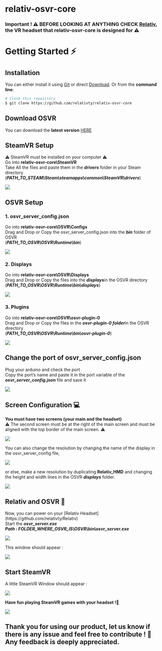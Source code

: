 # relativ-osvr-core

### Important ! ⚠ BEFORE LOOKING AT ANYTHING CHECK <a href="https://github.com/relativty/Relativ">Relativ</a>, the VR headset that relativ-osvr-core is designed for ⚠

# Getting Started ⚡️
## Installation
You can either install it using [Git](https://git-scm.com/) or direct [Download](https://github.com/relativty/relativ-osvr-core/archive/master.zip). Or from the <strong>command line</strong>:

```bash
# Clone this repository
$ git clone https://github.com/relativty/relativ-osvr-core
```


## Download OSVR
You can download the <strong>latest version</strong> [HERE](http://access.osvr.com/binary/osvr-runtime-installer)


## SteamVR Setup
<p>⚠ SteamVR must be installed on your computer ⚠<br />
Go into <b>relativ-osvr-core\SteamVR</b><br />
Take All the files and paste them in the <b><i>drivers</i></b> folder in your Steam directory <br />
(<b><i>PATH_TO_STEAM\Steam\steamapps\common\SteamVR\drivers</i></b>)</p>

<img src="/img/steamVR_folder.png">


## OSVR Setup
### 1. osvr_server_config.json
<p>Go into <b>relativ-osvr-core\OSVR\Configs</b><br />
  Drag and Drop or Copy the osvr_server_config.json into the <b><i>bin</i></b> folder of OSVR<br />
(<b><i>PATH_TO_OSVR\OSVR\Runtime\bin</i></b>)</p>

<img src="/img/osvr_server_config.json.png">

### 2. Displays
<p>Go into <b>relativ-osvr-core\OSVR\Displays</b><br />
Drag and Drop or Copy the files into the <b><i>displays</i></b>in the OSVR directory<br />
(<b><i>PATH_TO_OSVR\OSVR\Runtime\bin\displays</i></b>)</p>

<img src="/img/relativ_hmd.png">

### 3. Plugins
<p>Go into <b>relativ-osvr-core\OSVR\osvr-plugin-0</b><br />
Drag and Drop or Copy the files in the <b><i>osvr-plugin-0 folder</i></b>in the OSVR directory<br />
(<b><i>PATH_TO_OSVR\OSVR\Runtime\bin\osvr-plugin-0</i></b>)</p>

<img src="/img/plugins.png">


## Change the port of osvr_server_config.json
<p>Plug your arduino and check the port <br />
Copy the port’s name and paste it in the port variable of the <b><i>osvr_server_config.json</i></b> file and save it</p>

<img src="/img/port.png">


## Screen Configuration 💻
<p><b>You must have two screens (your main and the headset)</b><br />
⚠ The second screen must be at the right of the main screen and must be aligned with the top border of the main screen. ⚠</p>

<img src="/img/screen_order.png">

You can also change the resolution by changing the name of the display in the osvr_server_config file,

<img src="/img/displays.png">

or else, make a new resolution by duplicating **Relativ_HMD** and changing the height and width lines in the OSVR ***displays*** folder.

<img src="/img/resolution.png">


## Relativ and OSVR 🤖
<p>Now, you can power on your [Relativ Headset](https://github.com/relativty/Relativ)<br />
Start the <b><i>osvr_server.exe</i></b><br />
<strong><i> Path : FOLDER_WHERE_OSVR_IS\OSVR\bin\osvr_server.exe</i></strong></p>

<img src="/img/osvr_server.png">

 This window should appear :

<img src="/img/osvr_server_terminal.png">


## Start SteamVR
A little SteamVR Window should appear :

<img src="/img/steamVR_checkwindow.png">

<b>Have fun playing SteamVR games with your headset !</b>🚀

<img src="/img/steamVR_game.png">



## Thank you for using our product, let us know if there is any issue and feel free to contribute ! 🤝 Any feedback is deeply appreciated.
